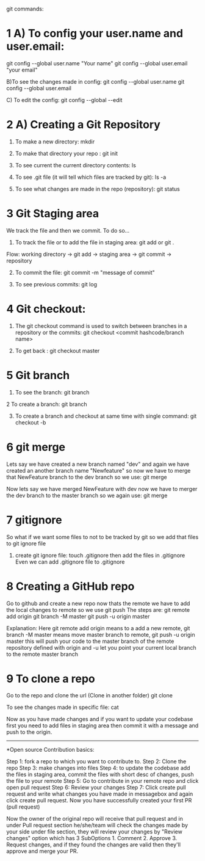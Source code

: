 git commands:

# 1 A) To config your user.name and user.email:
git config --global user.name "Your name"
git config --global user.email "your email"

B)To see the changes made in config:
git config --global user.name
git config --global user.email

C) To edit the config:
git config --global --edit

# 2 A) Creating a Git Repository
1. To make a new directory:
mkdir  <directory name>

2. To make that directory your repo :
git init

3. To see current the current directory contents:
ls

4. To see .git file  (it will tell which files are tracked by git):
ls -a

5. To see what changes are made in the repo (repository):
git status

# 3 Git Staging area
We track the file and then we commit.
To do so...
1. To track the file or to add the file in staging area:
git add <file name>
or
git .  

Flow: working directory -> git add -> staging area -> git commit -> repository

2. To commit the file:
git commit -m "message of commit"

3. To see previous commits:
git log

# 4 Git checkout:
1. The git checkout command is used to switch between branches in a repository or the commits:
git checkout <commit hashcode/branch name>

2. To get back :
git checkout master

# 5 Git branch

1. To see the branch:
git branch

2 To create a branch:
git branch <branch name>

3. To create a branch and checkout at same time with single command:
git checkout -b <branch name>

# 6 git merge 
Lets say we have created a new branch named "dev" and again we have created an another branch name "Newfeature" so now we have to merge that NewFeature branch to the dev branch so we use:
git merge <branch name>

Now lets say we have merged NewFeature with dev now we have to merger the dev branch to the master branch so we again use:
git merge <branch name>

# 7 gitignore
So what if we want some files to not to be tracked by git so we add that files to git ignore file
1. create git ignore file:
touch .gitignore
then add the files in .gitignore
Even we can add .gitignore file to .gitignore

# 8 Creating a GitHub repo
Go to github and create a new repo now thats the remote 
we have to add the local changes to remote so we use git push
The steps are:
git remote add origin <repoLink>
git branch -M master
git push -u origin master


Explanation:
Here git remote add origin <repoLink> means to a add a new remote,
git branch -M master means move master branch to remote,
git push -u origin master this will push your code to the master branch of the remote repository defined with origin and -u let you point your current local branch to the remote master branch

# 9 To clone a repo
Go to the repo and clone the url
(Clone in another folder)
git clone <repo url>

To see the changes made in specific file:
cat <file name>

Now as you have made changes and if you want to update your codebase first you need to add files in staging area then commit it with a message and push to the origin.

------------------------------------------------------------------------------------------------------
*Open source Contribution basics:

Step 1: fork a repo to which you want to contribute to.
Step 2: Clone the repo
Step 3: make changes into files
Step 4: to update the codebase add the files in staging area, commit the files with short desc of changes, push the file to your remote
Step 5: Go to contribute in your remote repo and click open pull request
Step 6: Review your changes 
Step 7: Click create pull request and write what changes you have made in messagebox and again click create pull request.
Now you have successfully created your first PR (pull request)

Now the owner of the original repo will receive that pull request and in under Pull request section he/she/team will check the changes made by your side under file section, they will review your changes by "Review changes" option which has 3 SubOptions 1. Comment 2. Approve 3. Request changes, and if they found the changes are valid then they'll approve and merge your PR.



